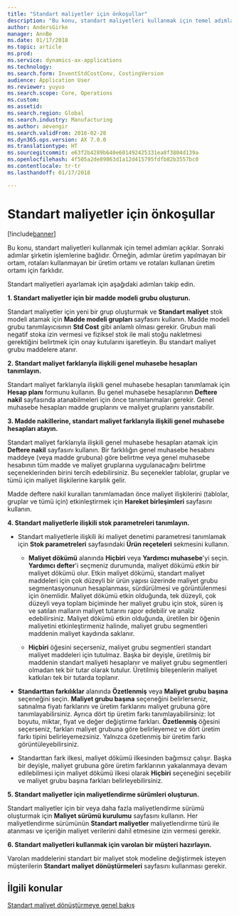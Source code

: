 ```yaml
---
title: "Standart maliyetler için önkoşullar"
description: "Bu konu, standart maliyetleri kullanmak için temel adımları açıklar."
author: AndersGirke
manager: AnnBe
ms.date: 01/17/2018
ms.topic: article
ms.prod: 
ms.service: dynamics-ax-applications
ms.technology: 
ms.search.form: InventStdCostConv, CostingVersion
audience: Application User
ms.reviewer: yuyus
ms.search.scope: Core, Operations
ms.custom: 
ms.assetid: 
ms.search.region: Global
ms.search.industry: Manufacturing
ms.author: aevengir
ms.search.validFrom: 2016-02-28
ms.dyn365.ops.version: AX 7.0.0
ms.translationtype: HT
ms.sourcegitcommit: e63f2b4289b640e601492425331ea8f3804d139a
ms.openlocfilehash: 4f505a2de89863d1a12d415795fdfb82b3557bc0
ms.contentlocale: tr-tr
ms.lasthandoff: 01/17/2018

---
```


# <a name="prerequisites-for-standard-costs"></a>Standart maliyetler için önkoşullar

[!include[banner](../includes/banner.md)]


Bu konu, standart maliyetleri kullanmak için temel adımları açıklar. Sonraki adımlar şirketin işlemlerine bağlıdır. Örneğin, adımlar üretim yapılmayan bir ortam, rotaları kullanmayan bir üretim ortamı ve rotaları kullanan üretim ortamı için farklıdır. 

Standart maliyetleri ayarlamak için aşağıdaki adımları takip edin.

**1. Standart maliyetler için bir madde modeli grubu oluşturun.**

Standart maliyetler için yeni bir grup oluşturmak ve **Standart maliyet** stok modeli atamak için **Madde modeli grupları** sayfasını kullanın. Madde modeli grubu tanımlayıcısının **Std Cost** gibi anlamlı olması gerekir. Grubun mali negatif stoka izin vermesi ve fiziksel stok ile mali stoğu nakletmesi gerektiğini belirtmek için onay kutularını işaretleyin. Bu standart maliyet grubu maddelere atanır.

**2. Standart maliyet farklarıyla ilişkili genel muhasebe hesapları tanımlayın.** 

Standart maliyet farklarıyla ilişkili genel muhasebe hesapları tanımlamak için **Hesap planı** formunu kullanın. Bu genel muhasebe hesaplarının **Deftere nakil** sayfasında atanabilmeleri için önce tanımlanmaları gerekir. Genel muhasebe hesapları madde gruplarını ve maliyet gruplarını yansıtabilir.

**3. Madde nakillerine, standart maliyet farklarıyla ilişkili genel muhasebe hesapları atayın.** 

Standart maliyet farklarıyla ilişkili genel muhasebe hesapları atamak için **Deftere nakil** sayfasını kullanın. Bir farklılığın genel muhasebe hesabını maddeye (veya madde grubuna) göre belirtme veya genel muhasebe hesabının tüm madde ve maliyet gruplarına uygulanacağını belirtme seçeneklerinden birini tercih edebilirsiniz. Bu seçenekler tablolar, gruplar ve tümü için maliyet ilişkilerine karşılık gelir. 

Madde deftere nakil kuralları tanımlamadan önce maliyet ilişkilerini (tablolar, gruplar ve tümü için) etkinleştirmek için **Hareket birleşimleri** sayfasını kullanın.

**4. Standart maliyetlerle ilişkili stok parametreleri tanımlayın.** 

-  Standart maliyetlerle ilişkili iki maliyet denetimi parametresi tanımlamak için **Stok parametreleri** sayfasındaki **Ürün reçeteleri** sekmesini kullanın. 

    -  **Maliyet dökümü** alanında **Hiçbiri** veya **Yardımcı muhasebe**'yi seçin. **Yardımcı defter**'i seçmeniz durumunda, maliyet dökümü *etkin* bir maliyet dökümü olur. Etkin maliyet dökümü, standart maliyet maddeleri için çok düzeyli bir ürün yapısı üzerinde maliyet grubu segmentasyonunun hesaplanması, sürdürülmesi ve görüntülenmesi için önemlidir. Maliyet dökümü etkin olduğunda, tek düzeyli, çok düzeyli veya toplam biçiminde her maliyet grubu için stok, süren iş ve satılan malların maliyet tutarını rapor edebilir ve analiz edebilirsiniz. Maliyet dökümü etkin olduğunda, üretilen bir öğenin maliyetini etkinleştirmeniz halinde, maliyet grubu segmentleri maddenin maliyet kaydında saklanır. 

    -  **Hiçbiri** öğesini seçerseniz, maliyet grubu segmentleri standart maliyet maddeleri için tutulmaz. Başka bir deyişle, üretilmiş bir maddenin standart maliyeti hesaplanır ve maliyet grubu segmentleri olmadan tek bir tutar olarak tutulur. Üretilmiş bileşenlerin maliyet katkıları tek bir tutarda toplanır.

-  **Standarttan farkılıklar** alanında **Özetlenmiş** veya **Maliyet grubu başına** seçeneğini seçin. **Maliyet grubu başına** seçeneğini belirlerseniz, satınalma fiyatı farklarını ve üretim farklarını maliyet grubuna göre tanımlayabilirsiniz. Ayrıca dört tip üretim farkı tanımlayabilirsiniz: lot boyutu, miktar, fiyat ve değer değiştirme farkları. **Özetlenmiş** öğesini seçerseniz, farkları maliyet grubuna göre belirleyemez ve dört üretim farkı tipini belirleyemezsiniz. Yalnızca özetlenmiş bir üretim farkı görüntüleyebilirsiniz.

-  Standarttan fark ilkesi, maliyet dökümü ilkesinden bağımsız çalışır. Başka bir deyişle, maliyet grubuna göre üretim farklarının yakalanmaya devam edilebilmesi için maliyet dökümü ilkesi olarak **Hiçbiri** seçeneğini seçebilir ve maliyet grubu başına farkları belirleyebilirsiniz.

**5. Standart maliyetler için maliyetlendirme sürümleri oluşturun.** 

Standart maliyetler için bir veya daha fazla maliyetlendirme sürümü oluşturmak için **Maliyet sürümü kurulumu** sayfasını kullanın. Her maliyetlendirme sürümünün **Standart maliyetler** maliyetlendirme türü ile atanması ve içeriğin maliyet verilerini dahil etmesine izin vermesi gerekir.

**6. Standart maliyetleri kullanmak için varolan bir müşteri hazırlayın.** 

Varolan maddelerini standart bir maliyet stok modeline değiştirmek isteyen müşterilerin **Standart maliyet dönüştürmeleri** sayfasını kullanması gerekir.


<a name="related-topics"></a>İlgili konular
--------

[Standart maliyet dönüştürmeye genel bakış](standard-cost-conversion-overview.md)


